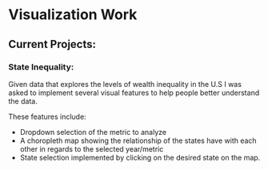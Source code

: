 # Visualization Work

## Current Projects:

### State Inequality:

Given data that explores the levels of wealth inequality in the U.S I was asked
to implement several visual features to help people better understand the data.

These features include:
* Dropdown selection of the metric to analyze
* A choropleth map showing the relationship of the states have with each other
   in regards to the selected year/metric
* State selection implemented by clicking on the desired state on the map. 
